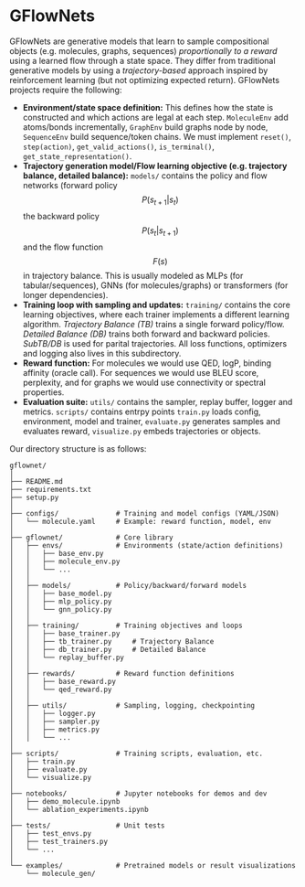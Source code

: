 # GFlowNets

GFlowNets are generative models that learn to sample compositional objects (e.g. molecules, graphs, sequences) _proportionally to a reward_ using a learned flow through a state space. They differ from traditional generative models by using a _trajectory-based_ approach inspired by reinforcement learning (but not optimizing expected return). GFlowNets projects require the following:

- **Environment/state space definition:** This defines how the state is constructed and which actions are legal at each step. `MoleculeEnv` add atoms/bonds incrementally, `GraphEnv` build graphs node by node, `SequenceEnv` build sequence/token chains. We must implement `reset()`, `step(action)`, `get_valid_actions()`, `is_terminal()`, `get_state_representation()`.
- **Trajectory generation model/Flow learning objective (e.g. trajectory balance, detailed balance):** `models/` contains the policy and flow networks (forward policy $$P(s_{t+1}|s_t)$$ the backward policy $$P(s_t|s_{t+1})$$ and the flow function $$F(s)$$ in trajectory balance. This is usually modeled as MLPs (for tabular/sequences), GNNs (for molecules/graphs) or transformers (for longer dependencies). 
- **Training loop with sampling and updates:** `training/` contains the core learning objectives, where each trainer implements a different learning algorithm. _Trajectory Balance (TB)_ trains a single forward policy/flow. _Detailed Balance (DB)_ trains both forward and backward policies. _SubTB/DB_ is used for parital trajectories. All loss functions, optimizers and logging also lives in this subdirectory. 
- **Reward function:** For molecules we would use QED, logP, binding affinity (oracle call). For sequences we would use BLEU score, perplexity, and for graphs we would use connectivity or spectral properties. 
- **Evaluation suite:** `utils/` contains the sampler, replay buffer, logger and metrics. `scripts/` contains entrpy points `train.py` loads config, environment, model and trainer, `evaluate.py` generates samples and evaluates reward, `visualize.py` embeds trajectories or objects. 

Our directory structure is as follows:
```
gflownet/
│
├── README.md
├── requirements.txt
├── setup.py
│
├── configs/              # Training and model configs (YAML/JSON)
│   └── molecule.yaml     # Example: reward function, model, env
│
├── gflownet/             # Core library
│   ├── envs/             # Environments (state/action definitions)
│   │   ├── base_env.py
│   │   ├── molecule_env.py
│   │   └── ...
│   │
│   ├── models/           # Policy/backward/forward models
│   │   ├── base_model.py
│   │   ├── mlp_policy.py
│   │   └── gnn_policy.py
│   │
│   ├── training/         # Training objectives and loops
│   │   ├── base_trainer.py
│   │   ├── tb_trainer.py     # Trajectory Balance
│   │   ├── db_trainer.py     # Detailed Balance
│   │   └── replay_buffer.py
│   │
│   ├── rewards/          # Reward function definitions
│   │   ├── base_reward.py
│   │   └── qed_reward.py
│   │
│   ├── utils/            # Sampling, logging, checkpointing
│   │   ├── logger.py
│   │   ├── sampler.py
│   │   ├── metrics.py
│   │   └── ...
│
├── scripts/              # Training scripts, evaluation, etc.
│   ├── train.py
│   ├── evaluate.py
│   └── visualize.py
│
├── notebooks/            # Jupyter notebooks for demos and dev
│   ├── demo_molecule.ipynb
│   └── ablation_experiments.ipynb
│
├── tests/                # Unit tests
│   ├── test_envs.py
│   ├── test_trainers.py
│   └── ...
│
└── examples/             # Pretrained models or result visualizations
    └── molecule_gen/
```
